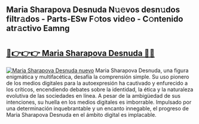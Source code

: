 ## Maria Sharapova Desnuda N𝚞𝚎vos desn𝚞dos filtr𝚊dos - Parts-ESw F𝚘tos vid𝚎o - C𝚘ntenido atr𝚊ctivo Eamng

# <h2><a href="http://mb8fin.tromn.icu/?c=Maria+Sharapova+Desnuda">🔗👉👉👉 Maria Sharapova Desnuda 🔗🔗</a></h2>

[![Maria Sharapova Desnuda nuevo](https://i.imgur.com/pEAQMta.gif)](http://mb8fin.tromn.icu/?c=Maria+Sharapova+Desnuda)
Maria Sharapova Desnuda, una figura enigmática y multifacética, desafía la comprensión simple. Su uso pionero de los medios digitales para la autoexpresión ha cautivado y enfurecido a los críticos, encendiendo debates sobre la identidad, la ética y la naturaleza evolutiva de las sociedades en línea. A pesar de la ambigüedad de sus intenciones, su huella en los medios digitales es imborrable. Impulsado por una determinación inquebrantable y un encanto innegable, el progreso de Maria Sharapova Desnuda en el ámbito digital es implacable.

